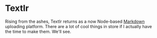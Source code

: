 # Textlr

Rising from the ashes, Textlr returns as a now Node-based [Markdown](http://daringfireball.net/projects/markdown/) uploading platform. There are a lot of cool things in store if I actually have the time to make them. We'll see.

